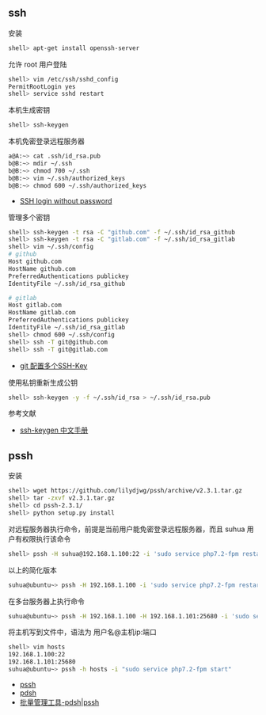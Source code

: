 ## ssh

安装

```sh
shell> apt-get install openssh-server
```

允许 root 用户登陆

```sh
shell> vim /etc/ssh/sshd_config
PermitRootLogin yes
shell> service sshd restart
```

本机生成密钥

```sh
shell> ssh-keygen
```

本机免密登录远程服务器

```sh
a@A:~> cat .ssh/id_rsa.pub
b@B:~> mdir ~/.ssh
b@B:~> chmod 700 ~/.ssh
b@B:~> vim ~/.ssh/authorized_keys
b@B:~> chmod 600 ~/.ssh/authorized_keys 
```

- [SSH login without password](http://www.linuxproblem.org/art_9.html)

管理多个密钥

```sh
shell> ssh-keygen -t rsa -C "github.com" -f ~/.ssh/id_rsa_github
shell> ssh-keygen -t rsa -C "gitlab.com" -f ~/.ssh/id_rsa_gitlab
shell> vim ~/.ssh/config
# github
Host github.com
HostName github.com
PreferredAuthentications publickey
IdentityFile ~/.ssh/id_rsa_github

# gitlab
Host gitlab.com
HostName gitlab.com
PreferredAuthentications publickey
IdentityFile ~/.ssh/id_rsa_gitlab
shell> chmod 600 ~/.ssh/config
shell> ssh -T git@github.com
shell> ssh -T git@gitlab.com
```

- [git 配置多个SSH-Key](https://blog.csdn.net/dqchouyang/article/details/54898910)

使用私钥重新生成公钥

```sh
shell> ssh-keygen -y -f ~/.ssh/id_rsa > ~/.ssh/id_rsa.pub
```

参考文献

- [ssh-keygen 中文手册](http://www.jinbuguo.com/openssh/ssh-keygen.html)

## pssh

安装

```sh
shell> wget https://github.com/lilydjwg/pssh/archive/v2.3.1.tar.gz
shell> tar -zxvf v2.3.1.tar.gz
shell> cd pssh-2.3.1/
shell> python setup.py install
```

对远程服务器执行命令，前提是当前用户能免密登录远程服务器，而且 suhua 用户有权限执行该命令

```sh
shell> pssh -H suhua@192.168.1.100:22 -i 'sudo service php7.2-fpm restart'
```

以上的简化版本

```sh
suhua@ubuntu~> pssh -H 192.168.1.100 -i 'sudo service php7.2-fpm restart'
```

在多台服务器上执行命令

```sh
suhua@ubuntu~> pssh -H 192.168.1.100 -H 192.168.1.101:25680 -i 'sudo service php7.2-fpm restart'
```

将主机写到文件中，语法为 用户名@主机ip:端口

```sh
shell> vim hosts
192.168.1.100:22
192.168.1.101:25680
suhua@ubuntu~> pssh -h hosts -i "sudo service php7.2-fpm start"
```

- [pssh](https://github.com/lilydjwg/pssh)
- [pdsh](https://github.com/chaos/pdsh)
- [批量管理工具-pdsh|pssh](https://blog.opskumu.com/pdsh-pssh.html)
